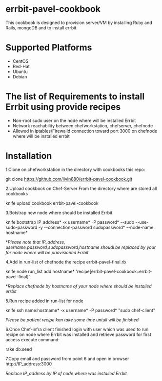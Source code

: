 # errbit-pavel-cookbook

  This cookbook is designed to provision server/VM by installing Ruby and Rails, mongoDB and to install errbit.

# Supported Platforms
- CentOS  
- Red-Hat  
- Ubuntu  
- Debian 

# The list of Requirements to install Errbit using provide recipes

* Non-root sudo user on the node where will be installed Errbit  
* Network reachability between chefworkstation, chefserver, chefnode  
* Allowed in iptables/Firewalld connection toward port 3000 on chefnode where will be installed errbit  

# Installation

1.Clone on chefworkstation in the directory with cookbooks this repo:      


  git clone https://github.com/livin880/errbit-pavel-cookbook.git  

2.Upload cookbook on Chef-Server From the directory where are stored all cookbooks         


  knife upload cookbook errbit-pavel-cookbook  


3.Botstrap new node where should be installed Errbit


  knife bootstrap IP_address* -x username* -P password* --sudo --use-sudo-password -y --connection-password sudopassword* --node-name hostname*


**Please note that IP_address, username,password,sudopassword,hostname shoudl be replaced by your for node where will be priovisioned Errbit* 


4.Add in run-list of chefnode the recipe errbit-pavel-final.rb  


  knife node run_list add hostname* 'recipe[errbit-pavel-cookbook::errbit-pavel-final]'


**Replace chefnode by hostname of your node where should be installed errbit*

5.Run recipe added in run-list for node  

  knife ssh name:hostname* -x username* -P password* "sudo chef-client"  
  
  *Please be patient recipe kan take some time untull will be finished*
  
  
6.Once Chef-infra client finished login with user which was used to run recipe on node where Errbit was installed and retrieve password for first access execute command:

rake db:seed

7.Copy email and password from point 6 and open in browser http://IP_address:3000

*Replace IP_address by IP of node where was installed Errbit*







